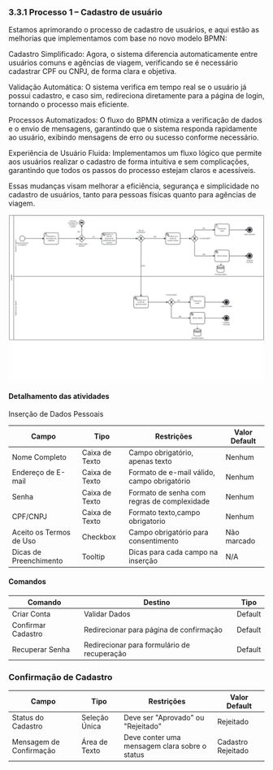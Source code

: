 ### 3.3.1 Processo 1 – Cadastro de usuário


Estamos aprimorando o processo de cadastro de usuários, e aqui estão as melhorias que implementamos com base no novo modelo BPMN:

Cadastro Simplificado: Agora, o sistema diferencia automaticamente entre usuários comuns e agências de viagem, verificando se é necessário cadastrar CPF ou CNPJ, de forma clara e objetiva.

Validação Automática: O sistema verifica em tempo real se o usuário já possui cadastro, e caso sim, redireciona diretamente para a página de login, tornando o processo mais eficiente.

Processos Automatizados: O fluxo do BPMN otimiza a verificação de dados e o envio de mensagens, garantindo que o sistema responda rapidamente ao usuário, exibindo mensagens de erro ou sucesso conforme necessário.

Experiência de Usuário Fluida: Implementamos um fluxo lógico que permite aos usuários realizar o cadastro de forma intuitiva e sem complicações, garantindo que todos os passos do processo estejam claros e acessíveis.

Essas mudanças visam melhorar a eficiência, segurança e simplicidade no cadastro de usuários, tanto para pessoas físicas quanto para agências de viagem.

![Cadastro Usuario](images/cadastroUsuario.png)


#### Detalhamento das atividades

Inserção de Dados Pessoais

| Campo                     | Tipo            | Restrições                                            | Valor Default   |
|---------------------------|-----------------|------------------------------------------------------|------------------|
| Nome Completo             | Caixa de Texto  | Campo obrigatório, apenas texto                      | Nenhum           |
| Endereço de E-mail        | Caixa de Texto  | Formato de e-mail válido, campo obrigatório          | Nenhum           |
| Senha                     | Caixa de Texto  | Formato de senha com regras de complexidade           | Nenhum           |
| CPF/CNPJ        | Caixa de Texto  | Formato texto,campo obrigatorio                         | Nenhum           |
| Aceito os Termos de Uso   | Checkbox        | Campo obrigatório para consentimento                   | Não marcado       |
| Dicas de Preenchimento     | Tooltip         | Dicas para cada campo na inserção                    | N/A              |

#### Comandos

| Comando                   | Destino                             | Tipo     |
|---------------------------|-------------------------------------|----------|
| Criar Conta               | Validar Dados                       | Default  |
| Confirmar Cadastro        | Redirecionar para página de confirmação | Default  |
| Recuperar Senha           | Redirecionar para formulário de recuperação | Default  |


### Confirmação de Cadastro

| **Campo**             | **Tipo**         | **Restrições**                                   | **Valor Default** |
|-----------------------|------------------|-------------------------------------------------|-------------------|
| Status do Cadastro    | Seleção Única    | Deve ser "Aprovado" ou "Rejeitado"               | Rejeitado         |
| Mensagem de Confirmação | Área de Texto  | Deve conter uma mensagem clara sobre o status    | Cadastro Rejeitado|
